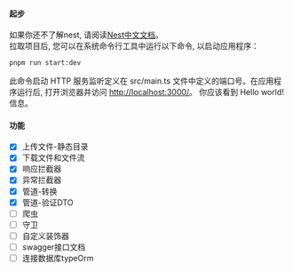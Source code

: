 #### 起步

如果你还不了解nest, 请阅读[Nest中文文档](https://docs.nestjs.cn/9/introduction)。  
拉取项目后, 您可以在系统命令行工具中运行以下命令, 以启动应用程序：

``` bash
pnpm run start:dev
```

此命令启动 HTTP 服务监听定义在 src/main.ts 文件中定义的端口号。在应用程序运行后, 打开浏览器并访问 <http://localhost:3000/>。 你应该看到 Hello world! 信息。

#### 功能

- [x] 上传文件-静态目录
- [x] 下载文件和文件流
- [x] 响应拦截器
- [x] 异常拦截器
- [x] 管道-转换
- [x] 管道-验证DTO
- [ ] 爬虫
- [ ] 守卫
- [ ] 自定义装饰器
- [ ] swagger接口文档
- [ ] 连接数据库typeOrm
